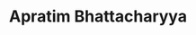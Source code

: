 ---
layout: page
title: Apratim Bhattacharyya
description: Qualcomm AI Research
img: assets/img/organizers/apratim_bhattacharyya.jpg
importance: 1
redirect: https://scholar.google.com/citations?hl=en&user=SKb4VyUAAAAJ 
category: work
related_publications: false
---